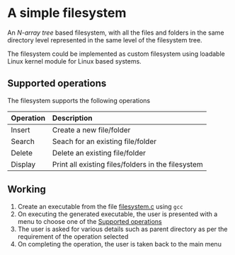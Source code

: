 # A simple filesystem

An *N-array tree* based filesystem, with all the files and folders in the same directory level represented in the same level of the filesystem tree.

The filesystem could be implemented as custom filesystem using loadable Linux kernel module for Linux based systems.

## Supported operations

The filesystem supports the following operations

| Operation | Description |
|:---|:---|
| Insert | Create a new file/folder |
| Search | Seach for an existing file/folder |
| Delete | Delete an existing file/folder |
| Display | Print all existing files/folders in the filesystem |

## Working

1. Create an executable from the file [filesystem.c](filesystem.c) using `gcc`
2. On executing the generated executable, the user is presented with a menu to choose one of the [Supported operations](#Supported-operations)
3. The user is asked for various details such as parent directory as per the requirement of the operation selected
4. On completing the operation, the user is taken back to the main menu
